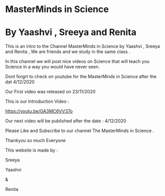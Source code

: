 # MasterMinds in Science

# By Yaashvi , Sreeya and Renita

This is an intro to the Channel MasterMinds in Science by Yaashvi , Sreeya and Renita , We are friends and we study in the same class .

In this channel we will post nice videos on Science that will teach you Science in a way you would have never seen.

Dont forgrt to check on youtube for the MasterMinds in Science after the dat 4/12/2020

Our First video was released on 23/11/2020
 
This is our Introduction Video :

https://youtu.be/GA3MC6VV37o

Our next video will be published after the date : 4/12/2020

Please Like and Subscribe to our channel The MasterMinds in Science .

Thankyou so much Everyone

This website is made by :

Sreeya 

Yaashvi 

&

Renita

